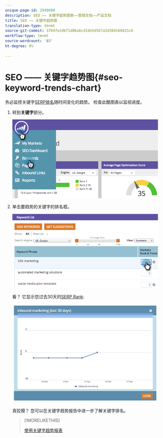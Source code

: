 ```yaml
---
unique-page-id: 2949680
description: SEO —— 关键字趋势图表——营销文档——产品文档
title: SEO —— 关键字趋势图
translation-type: tm+mt
source-git-commit: 37697e2d6f1d86a6cd1de5d567a3d384160415cb
workflow-type: tm+mt
source-wordcount: '83'
ht-degree: 0%

---
```



# SEO —— 关键字趋势图{#seo-keyword-trends-chart}

务必监控关键字[SERP排名](/help/marketo/product-docs/additional-apps/seo/understanding-seo/understanding-search-engine-optimization.md)随时间变化的趋势。 检查此酷图表以监视进度。

1. 转到&#x200B;**关键字**&#x200B;部分。

   ![](assets/image2014-9-18-12-3a5-3a7.png)

1. 单击要趋势的关键字的排名框。

   ![](assets/image2014-9-18-12-3a5-3a11.png)

   看？ 它显示您过去30天的[SERP Rank](/help/marketo/product-docs/additional-apps/seo/understanding-seo/understanding-search-engine-optimization.md):

   ![](assets/image2014-9-18-12-3a5-3a14.png)

   真狡猾？ 您可以在关键字趋势报告中进一步了解关键字排名。

   >[!MORELIKETHIS]
   >
   >[使用关键字趋势报表](../../../../product-docs/additional-apps/seo/reports/seo-use-the-keyword-trends-report.md)
